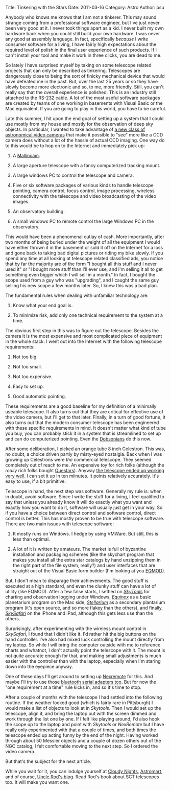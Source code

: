 Title: Tinkering with the Stars
Date: 2011-03-16
Category: Astro
Author: psu

Anybody who knows me knows that I am not a tinkerer. This may sound strange coming from a professional software engineer, but I've just never been very good at it. I never took things apart as a kid. I never built my own hardware back when you could still build your own hardware. I was never any good at assembly language. In fact, specifically <em>because</em> I write consumer software for a living, I have fairly high expectations about the required level of polish in the final user experience of such products. If I can't install your tool and make it work in three clicks, you are dead to me.

So lately I have surprised myself by taking on some telescope related projects that can only be described as tinkering. Telescopes are dangerously close to being the sort of finicky mechanical device that would have defeated me in the past. But, over the last 25 years or so they have slowly become more electronic and so, to me, more friendly. Still, you can't really say that the overall experience is polished. This is an industry still attached to the RS-232 cable. A lot of the most useful software packages are created by teams of one working in basements with Visual Basic or the Mac equivalent. If you are going to play in this world, you have to be careful. 

Late this summer, I hit upon the end goal of setting up a system that I could use mostly from my house and mostly for the  observation of deep sky objects. In particular, I wanted to take advantage of <a href="http://tleaves.com/2010/08/16/the-big-lie-solved/">a new class of astronomical video cameras</a> that make it possible to "see" more like a CCD camera does without a lot of the hassle of actual CCD imaging. One way do to this would be to hop on to the Internet and immediately pick up:

1. A <a href="http://mallincam.tripod.com/id52.html">Mallincam</a>.

2. A large aperture telescope with a fancy computerized tracking mount.

3. A large windows PC to control the telescope and camera.

4. Five or six software packages of various kinds to handle telescope pointing, camera control, focus control, image processing, wireless connectivity with the telescope and video broadcasting of the video images.

5. An observatory building.

6. A small windows PC to remote control the large Windows PC in the observatory.

This would have been a phenomenal outlay of cash. More importantly, after two months of being buried under the weight of all the equipment I would have either thrown it in the basement or sold it off on the Internet for a loss and gone back to taking bad digital pictures or riding my bike slowly. If you spend any time at all looking at telescope related classified ads, you notice that by far the majority are of the form "I bought all this stuff and I never used it" or "I bought more stuff than I'll ever use, and I'm selling it all to get something even bigger which I will sell in a month." In fact, I bought the scope used from a guy who was "upgrading", and I caught the same guy selling his new scope a few months later. So, I knew this was a bad plan.

The fundamental rules when dealing with unfamiliar technology are:

1. Know what your end goal is.

2. To minimize risk, add only one technical requirement to the system at a time.

The obvious first step in this was to figure out the telescope. Besides the camera it is the most expensive and most complicated piece of equipment in the whole stack. I went out into the Internet with the following telescope requirements:

1. Not too big.

2. Not too small.

3. Not too expensive.

4. Easy to set up.

5. Good automatic pointing.

These requirements are a good baseline for my definition of a minimally useable telescope. It also turns out that they are critical for effective use of the video camera, but I'll get to that later. Finally, in a turn of good fortune, it also turns out that the modern consumer telescope has been engineered with these specific requirements in mind. It doesn't matter what kind of tube you buy, you can probably stick it in a system that is streamlined to set up and can do computerized pointing. Even the <a href="http://www.obsessiontelescopes.com/accessories/ServoCAT/index.php">Dobsonians</a> do this now.

After some deliberation, I picked an orange tube 8 inch Celestron. This was, no doubt, a choice driven partly by misty-eyed nostalgia. Back when I was growing up Celestrons were <em>the</em> commercial telescope. They seemed completely out of reach to me. An expensive toy for rich folks (although the <em>really</em> rich folks bought <a href="http://www.company7.com/questar/telescopes/quest35.html">Questars</a>). Anyway <a href="http://atelescopeinthecity.blogspot.com/2011/04/telescope-in-city.html">the telescope ended up working very well</a>. I can set it up in ten miinutes. It points relatively accurately. It's easy to use, if a bit primitive.

Telescope in hand, the next step was software. Generally my rule is: when in doubt, avoid software.  Since I write the stuff for a living, I feel qualified to say that unless you already know it will do exactly what you want and exactly how you want to do it, software will usually just get in your way. So if you have a choice between direct control and software control, direct control is better. This has mostly proven to be true with telescope software. There are two main issues with telescope software:

1. It mostly runs on Windows. I hedge by using VMWare. But still, this is less than optimal.

2. A lot of it is written by amateurs. The market is full of byzantine installation and packaging schemes (like the skychart program that makes you install all the extra star catalogs by hand unzipping them in the right part of the file system, really?) and user interfaces that are straight out of the Visual Basic form builder (I'm looking at you <a href="http://eq-mod.sourceforge.net/eqaindex.html">EQMOD</a>).

But, I don't mean to disparage their achievements. The good stuff is executed at a high standard, and even the clunky stuff can have a lot of utility (like EQMOD). After a few false starts, I settled on <a href="http://www.skyhound.com/skytools.html"><em>SkyTools</em></a> for charting and observation logging under Windows, <a href="http://itunes.apple.com/us/app/equinox/id406854281?mt=12"><em>Equinox</em></a> as a basic planetarium program on the Mac side, <a href="http://www.stellarium.org/"><em>Stellarium</em></a> as  a secondary plantarium program (it's open source, and so more flakey than the others), and finally, <a href="http://itunes.apple.com/us/app/skysafari/id319159213?mt=8"><em>SkySafari</em></a> on the iPhone and iPad, although this gets less use than the others.

Surprisingly, after experimenting with the wireless mount control in <em>SkySafari</em>, I found that I didn't like it. I'd rather hit the big buttons on the hand controller. I've also had mixed luck controlling the mount directly from my laptop. So while I will bring the computer outside with me to reference charts and whatnot, I don't actually point the telescope with it. The mount is not quite accurate enough for that, and making small adjustments is much easier with the controller than with the laptop, especially when I'm staring down into the eyepiece anyway.

One of these days I'll get around to setting up <a href="http://uncle-rods.blogspot.com/2011/03/nexremote-nirvana.html">Nexremote</a> for this. And maybe I'll try to use those <a href="http://www.scopestuff.com/ss_jem1.htm">bluetooth serial adapters too</a>. But for now the "one requirement at a time" rule kicks in, and so it's time to stop.

After a couple of months with the telescope I had settled into the following routine. If the weather looked good (which is fairly rare in Pittsburgh) I would make a list of objects to look at in <em>Skytools</em>. Then I would set up the telescope, align it, and bring the laptop out with the screen dimmed and work through the list one by one. If I felt like playing around, I'd also hook the scope up to the laptop and point with <em>Skytools</em> or <em>NexRemote</em> but I have really only experimented with that a couple of times, and both times the telescope ended up acting funny by the end of the night. Having worked through about 50 Messier objects and a couple of dozen others out of the NGC catalog, I felt comfortable moving to the next step. So I ordered the video camera.

But that's the subject for the next article. 

While you wait for it, you can indulge yourself at <a href="http://www.cloudynights.com/">Cloudy Nights</a>, <a href="http://www.astromart.com">Astromart</a>, and of course, <a href="http://uncle-rods.blogspot.com/">Uncle Rod's blog</a>. Read Rod's book about SCT telescopes too. It will make you want one.